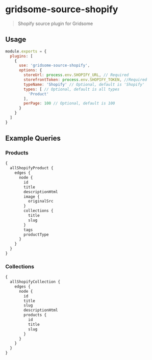 # gridsome-source-shopify

> Shopify source plugin for Gridsome

## Usage

```js
module.exports = {
  plugins: [
    {
      use: 'gridsome-source-shopify',
      options: {
        storeUrl: process.env.SHOPIFY_URL, // Required
        storefrontToken: process.env.SHOPIFY_TOKEN, //Required
        typeName: 'Shopify' // Optional, default is 'Shopify'
        types: [ // Optional, default is all types
          'Product'
        ],
        perPage: 100 // Optional, default is 100
      }
    }
  ]
}
```

## Example Queries

### Products

```graphql
{
  allShopifyProduct {
    edges {
      node {
        id
        title
        descriptionHtml
        image {
          originalSrc
        }
        collections {
          title
          slug
        }
        tags
        productType
      }
    }
  }
}
```

### Collections

```graphql
{
  allShopifyCollection {
    edges {
      node {
        id
        title
        slug
        descriptionHtml
        products {
          id
          title
          slug
        }
      }
    }
  }
}
```
